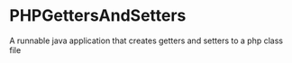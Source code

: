 # PHPGettersAndSetters
A runnable java application that creates getters and setters to a php class file
